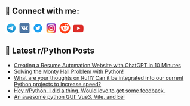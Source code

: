 ## 🔎 Connect with me:
[<img src="https://github.com/bullbesh/bullbesh/blob/main/images/Telegram.png" width="32" height="32" />](https://t.me/bullbesh)
[<img src="https://github.com/bullbesh/bullbesh/blob/main/images/VK.png" width="32" height="32" />](https://vk.com/bullbesh)
[<img src="https://github.com/bullbesh/bullbesh/blob/main/images/Twitter.png" width="32" height="32" />](https://twitter.com/bullbesh1)
[<img src="https://github.com/bullbesh/bullbesh/blob/main/images/Instagram.png" width="32" height="32" />](https://www.instagram.com/bullbesh)
[<img src="https://github.com/bullbesh/bullbesh/blob/main/images/Reddit.png" width="32" height="32" />](https://www.reddit.com/user/bullbesh)
[<img src="https://github.com/bullbesh/bullbesh/blob/main/images/YouTube.png" width="32" height="32" />](https://www.youtube.com/channel/UCtfjRs6uzgq5mfm8S06WTcg)

## 📕 Latest r/Python Posts
<!-- BLOG-POST-LIST:START -->
- [Creating a Resume Automation Website with ChatGPT in 10 Minutes](https://www.reddit.com/r/Python/comments/11jetxj/creating_a_resume_automation_website_with_chatgpt/)
- [Solving the Monty Hall Problem with Python!](https://www.reddit.com/r/Python/comments/11je2zt/solving_the_monty_hall_problem_with_python/)
- [What are your thoughts on Ruff? Can it be integrated into our current Python projects to increase speed?](https://www.reddit.com/r/Python/comments/11jdyxr/what_are_your_thoughts_on_ruff_can_it_be/)
- [Hey r/Python. I did a thing. Would love to get some feedback.](https://www.reddit.com/r/Python/comments/11jddxn/hey_rpython_i_did_a_thing_would_love_to_get_some/)
- [An awesome python GUI: Vue3, Vite, and Eel](https://www.reddit.com/r/Python/comments/11jcufo/an_awesome_python_gui_vue3_vite_and_eel/)
<!-- BLOG-POST-LIST:END -->
